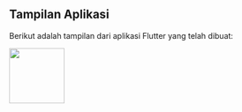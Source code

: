 ## Tampilan Aplikasi

Berikut adalah tampilan dari aplikasi Flutter yang telah dibuat:

<img src="assets/images/home_page.png" width="100"/>
